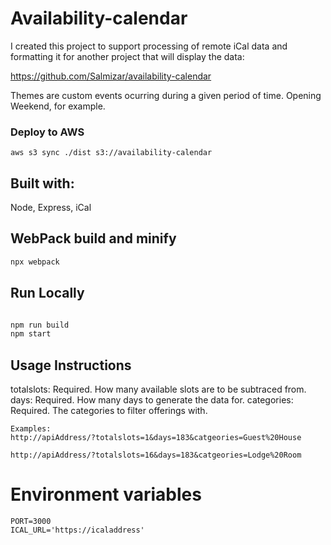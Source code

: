 # Availability-calendar

I created this project to support processing of remote iCal data and formatting it for another project that will display the data:

https://github.com/Salmizar/availability-calendar

Themes are custom events ocurring during a given period of time. Opening Weekend, for example.

### Deploy to AWS
```
aws s3 sync ./dist s3://availability-calendar
```
## Built with:

Node, Express, iCal

## WebPack build and minify

```bash
npx webpack
```

## Run Locally

```bash

npm run build
npm start
```

## Usage Instructions

totalslots: Required. How many available slots are to be subtraced from.
days: Required. How many days to generate the data for.
categories: Required. The categories to filter offerings with.

```
Examples:
http://apiAddress/?totalslots=1&days=183&catgeories=Guest%20House

http://apiAddress/?totalslots=16&days=183&catgeories=Lodge%20Room
```

# Environment variables
```
PORT=3000
ICAL_URL='https://icaladdress'
```
